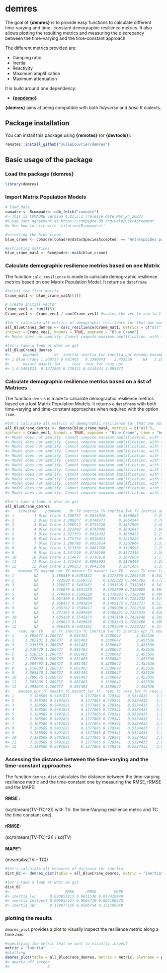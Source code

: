 <!-- README.md is generated from README.Rmd. Please edit that file -->

# demres

The goal of **{demres}** is to provide easy functions to calculate
different time-varying and time- constant demographic resilience
metrics. It also allows plotting the resulting metrics and measuring the
discrepancy between the time-varying and the time-constant approach.

The different metrics provided are:  
- Damping ratio  
- Inertia  
- Reactivity  
- Maximum amplification  
- Maximum attenuation

It is build around one dependency:

-   [**{popdemo}**](https://github.com/r-lib/rlang)

**{demres}** aims at being compatible with both *tidyverse* and *base* R
dialects.

## Package installation

You can install this package using **{remotes}** (or **{devtools}**):

``` r
remotes::install_github("JulieLouvrier/demres")
```

## Basic usage of the package

### Load the package {demres}

``` r
library(demres)
```

### Import Matrix Population Models

``` r
# load data
comadre <- Rcompadre::cdb_fetch("comadre")
#> This is COMADRE version 4.23.3.1 (release date Mar_24_2023)
#> See user agreement at https://compadre-db.org/Help/UserAgreement
#> See how to cite with `citation(Rcompadre)`

#selecting the blue crane
blue_crane <- comadre[comadre@data$SpeciesAccepted  == "Anthropoides paradiseus", ]

#extracting matrices
blue_crane_matA <- Rcompadre::matA(blue_crane)
```

### Calculate demographic resilience metrics based on one Matrix

The function `calc_resilience` is made to calculate demographic
resilience metrics based on one Matrix Population Model. It returns a
`dataframe`

``` r
#select the first matrix 
Crane_mat1 <- blue_crane_matA[[1]]

# Create initial vector
Crane_vec1 <- runif(5)
Crane_vec1 <- Crane_vec1 / sum(Crane_vec1) #scales the vec to sum to 1

#let's calculate all metrics of demographic resilience for that one matrix with one initial vector
all_BlueCrane1_demres <- calc_resilience(Crane_mat1, metrics = c("all"),
initvec = Crane_vec1, bounds = TRUE, popname = "Blue Crane")
#> Model does not amplify. Cannot compute maximum amplification, with the stated initial vector, Na is displayed

#let's take a look at what we got
all_BlueCrane1_demres
#>      popname       dr  inertia inertia_lwr inertia_upr maxamp maxamp_upr
#> 1 Blue Crane 1.260737 0.881403   0.3380643    2.453536     NA   3.188589
#>      maxatt maxatt_lwr     reac  reac_lwr reac_upr
#> 1 0.5491821  0.1377865 0.729341 0.5324434 2.895077
```

### Calculate demographic resilience metrics based on a list of Matrices

The function `demres` is made to calculate demographic resilience
metrics based on a lost Matrix Population Models. It returns a
`dataframe` with both time-varying and time-constant approaches when
required with the option `time`.

``` r
#let's calculate all metrics of demographic resilience for that one matrix with one initial vector
all_BlueCrane_demres <- demres(blue_crane_matA, metrics = c("all"),
initvec = Crane_vec1, bounds = TRUE, popname = "Blue Crane", time = "both")
#> Model does not amplify. Cannot compute maximum amplification, with the stated initial vector, Na is displayed
#> Model does not amplify. Cannot compute maximum amplification, with the stated initial vector, Na is displayed
#> Model does not amplify. Cannot compute maximum amplification, with the stated initial vector, Na is displayed
#> Model does not amplify. Cannot compute maximum amplification, with the stated initial vector, Na is displayed
#> Model does not amplify. Cannot compute maximum amplification, with the stated initial vector, Na is displayed
#> Model does not amplify. Cannot compute maximum amplification, with the stated initial vector, Na is displayed
#> Model does not amplify. Cannot compute maximum amplification, with the stated initial vector, Na is displayed
#> Model does not amplify. Cannot compute maximum amplification, with the stated initial vector, Na is displayed
#> Model does not amplify. Cannot compute maximum amplification, with the stated initial vector, Na is displayed
#> Model does not amplify. Cannot compute maximum amplification, with the stated initial vector, Na is displayed
#> Model does not amplify. Cannot compute maximum amplification, with the stated initial vector, Na is displayed
#> Model does not amplify. Cannot compute maximum amplification, with the stated initial vector, Na is displayed
#> Model does not amplify. Cannot compute maximum amplification, with the stated initial vector, Na is displayed

#let's take a look at what we got
all_BlueCrane_demres
#>    timestep    popname    dr_TV inertia_TV inertia_lwr_TV inertia_upr_TV
#> 1         1 Blue Crane 1.260737  0.8814030      0.3380643       2.453536
#> 2         2 Blue Crane 1.209277  0.8748971      0.3664144       2.764719
#> 3         3 Blue Crane 1.250912  0.8755326      0.3457900       2.481637
#> 4         4 Blue Crane 1.222042  0.8743086      0.3601647       2.662348
#> 5         5 Blue Crane 1.327353  0.8912492      0.3058453       2.216446
#> 6         6 Blue Crane 1.275744  0.8816853      0.3315223       2.380029
#> 7         7 Blue Crane 1.288798  0.8815614      0.3262064       2.321470
#> 8         8 Blue Crane 1.313330  0.8881760      0.3128593       2.252394
#> 9         9 Blue Crane 1.247210  0.8750568      0.3477418       2.500855
#> 10       10 Blue Crane 1.214877  0.8736919      0.3642050       2.713575
#> 11       11 Blue Crane 1.312434  0.8892603      0.3126440       2.259734
#> 12       12 Blue Crane 1.290253  0.8842358      0.3241436       2.326127
#>    maxamp_TV maxamp_upr_TV maxatt_TV maxatt_lwr_TV   reac_TV reac_lwr_TV
#> 1         NA      3.188589 0.5491821     0.1377865 0.7293410   0.5324434
#> 2         NA      3.722920 0.5559752     0.1325322 0.7445792   0.5723503
#> 3         NA      3.238037 0.5497432     0.1393395 0.7318383   0.5436130
#> 4         NA      3.548079 0.5531125     0.1352809 0.7399009   0.5634825
#> 5         NA      2.770840 0.5508220     0.1379891 0.7182240   0.4907642
#> 6         NA      3.061100 0.5489686     0.1392934 0.7264232   0.5239987
#> 7         NA      2.959427 0.5491824     0.1405172 0.7242717   0.5173623
#> 8         NA      2.835762 0.5500417     0.1389008 0.7202318   0.4997366
#> 9         NA      3.271153 0.5499945     0.1390491 0.7327335   0.5462951
#> 10        NA      3.635428 0.5545873     0.1342159 0.7424248   0.5693033
#> 11        NA      2.848023 0.5499636     0.1383543 0.7202490   0.4992444
#> 12        NA      2.966458 0.5491461     0.1393490 0.7238222   0.5142661
#>    reac_upr_TV    dr_TC inertia_TC inertia_lwr_TC inertia_upr_TC maxamp_TC
#> 1     2.895077 1.260737   0.881403      0.3380642       2.453536        NA
#> 2     3.382101 1.260737   0.881403      0.3380642       2.453536        NA
#> 3     2.935359 1.260737   0.881403      0.3380642       2.453536        NA
#> 4     3.219720 1.260737   0.881403      0.3380642       2.453536        NA
#> 5     2.518515 1.260737   0.881403      0.3380642       2.453536        NA
#> 6     2.778008 1.260737   0.881403      0.3380642       2.453536        NA
#> 7     2.684792 1.260737   0.881403      0.3380642       2.453536        NA
#> 8     2.576003 1.260737   0.881403      0.3380642       2.453536        NA
#> 9     2.965338 1.260737   0.881403      0.3380642       2.453536        NA
#> 10    3.299575 1.260737   0.881403      0.3380642       2.453536        NA
#> 11    2.587806 1.260737   0.881403      0.3380642       2.453536        NA
#> 12    2.693034 1.260737   0.881403      0.3380642       2.453536        NA
#>    maxamp_upr_TC maxatt_TC maxatt_lwr_TC  reac_TC reac_lwr_TC reac_upr_TC
#> 1       3.188589 0.5491821     0.1377865 0.729341   0.5324433    2.895078
#> 2       3.188589 0.5491821     0.1377865 0.729341   0.5324433    2.895078
#> 3       3.188589 0.5491821     0.1377865 0.729341   0.5324433    2.895078
#> 4       3.188589 0.5491821     0.1377865 0.729341   0.5324433    2.895078
#> 5       3.188589 0.5491821     0.1377865 0.729341   0.5324433    2.895078
#> 6       3.188589 0.5491821     0.1377865 0.729341   0.5324433    2.895078
#> 7       3.188589 0.5491821     0.1377865 0.729341   0.5324433    2.895078
#> 8       3.188589 0.5491821     0.1377865 0.729341   0.5324433    2.895078
#> 9       3.188589 0.5491821     0.1377865 0.729341   0.5324433    2.895078
#> 10      3.188589 0.5491821     0.1377865 0.729341   0.5324433    2.895078
#> 11      3.188589 0.5491821     0.1377865 0.729341   0.5324433    2.895078
#> 12      3.188589 0.5491821     0.1377865 0.729341   0.5324433    2.895078
```

### Assessing the distance between the time-varying and the time-constant approaches

The function `demres_dist` calculates the distance between the
time-varying resilience metric and the time-constant one by measuring
the RMSE, rRMSE and the MAPE:

#### RMSE :

(sqrt(mean((TV-TC)^2)) with TV: the time-Varying resilience metric and
TC the time constant one)

#### rRMSE:

(sqrt(mean((TV-TC)^2)) / sd(TV)

#### MAPE”:

(mean(abs(TV - TC))

``` r
#let's calculate all measures of distance for inertia
dist_BC <- demres_dist(table = all_BlueCrane_demres, metric = "inertia", measure = "all")

#let's take a look at what we got
dist_BC
#>                         RMSE     rRMSE        MAPE
#> inertia_lwr      0.020053213 0.9611536 0.017429949
#> inertia_initvect 0.006052127 0.9604719 0.005106478
#> inertia_upr      0.178977159 0.9586754 0.151706049
```

### plotting the results

`demres_plot` provides a plot to visually inspect the resilience metric
along a time axis

``` r
#specifying the metric that we want to visually inspect
metric = "inertia"
#plotting
demres_plot(table = all_BlueCrane_demres, metric = metric, plotname = paste0(getwd(), "/plots/plot_demres_", metric, ".pdf"), RMSE = TRUE)
#> quartz_off_screen 
#>                 2
```
